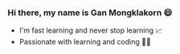 ### Hi there, my name is Gan Mongklakorn 😄
- I'm fast learning and never stop learning 📈
- Passionate with learning and coding 👨‍💻


